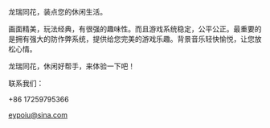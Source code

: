 龙瑞同花，装点您的休闲生活。

画面精美，玩法经典，有很强的趣味性。而且游戏系统稳定，公平公正。最重要的是拥有强大的防作弊系统，提供给您完美的游戏乐趣。背景音乐轻快愉悦，让您放松心情。

龙瑞同花，休闲好帮手，来体验一下吧！

联系我们：

+86 17259795366

eypoiu@sina.com
